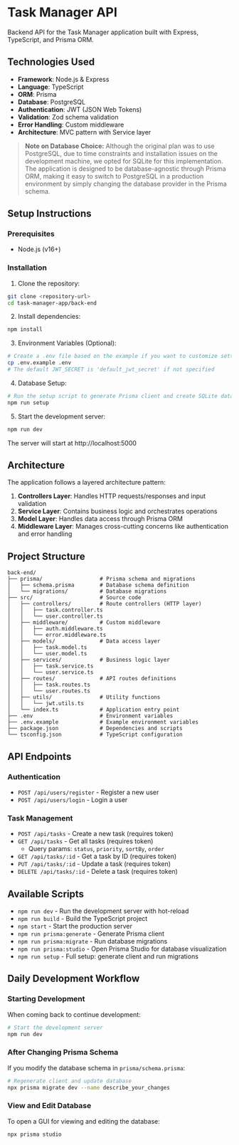 # Task Manager API

Backend API for the Task Manager application built with Express, TypeScript, and Prisma ORM.

## Technologies Used

- **Framework**: Node.js & Express
- **Language**: TypeScript
- **ORM**: Prisma
- **Database**: PostgreSQL
- **Authentication**: JWT (JSON Web Tokens)
- **Validation**: Zod schema validation
- **Error Handling**: Custom middleware
- **Architecture**: MVC pattern with Service layer

> **Note on Database Choice:** Although the original plan was to use PostgreSQL, due to time constraints and installation issues on the development machine, we opted for SQLite for this implementation. The application is designed to be database-agnostic through Prisma ORM, making it easy to switch to PostgreSQL in a production environment by simply changing the database provider in the Prisma schema.

## Setup Instructions

### Prerequisites

- Node.js (v16+)

### Installation

1. Clone the repository:
```bash
git clone <repository-url>
cd task-manager-app/back-end
```

2. Install dependencies:
```bash
npm install
```

3. Environment Variables (Optional):
```bash
# Create a .env file based on the example if you want to customize settings
cp .env.example .env
# The default JWT_SECRET is 'default_jwt_secret' if not specified
```

4. Database Setup:
```bash
# Run the setup script to generate Prisma client and create SQLite database
npm run setup
```

5. Start the development server:
```bash
npm run dev
```

The server will start at http://localhost:5000

## Architecture

The application follows a layered architecture pattern:

1. **Controllers Layer**: Handles HTTP requests/responses and input validation
2. **Service Layer**: Contains business logic and orchestrates operations
3. **Model Layer**: Handles data access through Prisma ORM
4. **Middleware Layer**: Manages cross-cutting concerns like authentication and error handling

## Project Structure

```
back-end/
├── prisma/                  # Prisma schema and migrations
│   ├── schema.prisma        # Database schema definition
│   └── migrations/          # Database migrations
├── src/                     # Source code
│   ├── controllers/         # Route controllers (HTTP layer)
│   │   ├── task.controller.ts
│   │   └── user.controller.ts
│   ├── middleware/          # Custom middleware
│   │   ├── auth.middleware.ts
│   │   └── error.middleware.ts
│   ├── models/              # Data access layer
│   │   ├── task.model.ts
│   │   └── user.model.ts
│   ├── services/            # Business logic layer
│   │   ├── task.service.ts
│   │   └── user.service.ts
│   ├── routes/              # API routes definitions
│   │   ├── task.routes.ts
│   │   └── user.routes.ts
│   ├── utils/               # Utility functions
│   │   └── jwt.utils.ts
│   └── index.ts             # Application entry point
├── .env                     # Environment variables
├── .env.example             # Example environment variables
├── package.json             # Dependencies and scripts
└── tsconfig.json            # TypeScript configuration
```

## API Endpoints

### Authentication
- `POST /api/users/register` - Register a new user
- `POST /api/users/login` - Login a user


### Task Management
- `POST /api/tasks` - Create a new task (requires token)
- `GET /api/tasks` - Get all tasks (requires token)
  - Query params: `status`, `priority`, `sortBy`, `order`
- `GET /api/tasks/:id` - Get a task by ID (requires token)
- `PUT /api/tasks/:id` - Update a task (requires token)
- `DELETE /api/tasks/:id` - Delete a task (requires token)

## Available Scripts

- `npm run dev` - Run the development server with hot-reload
- `npm run build` - Build the TypeScript project
- `npm start` - Start the production server
- `npm run prisma:generate` - Generate Prisma client
- `npm run prisma:migrate` - Run database migrations
- `npm run prisma:studio` - Open Prisma Studio for database visualization
- `npm run setup` - Full setup: generate client and run migrations

## Daily Development Workflow

### Starting Development

When coming back to continue development:

```bash
# Start the development server
npm run dev
```

### After Changing Prisma Schema

If you modify the database schema in `prisma/schema.prisma`:

```bash
# Regenerate client and update database
npx prisma migrate dev --name describe_your_changes
```

### View and Edit Database

To open a GUI for viewing and editing the database:

```bash
npx prisma studio
```

